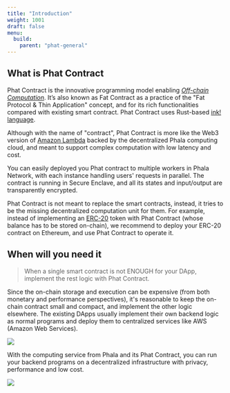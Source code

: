 ```yaml
---
title: "Introduction"
weight: 1001
draft: false
menu:
  build:
    parent: "phat-general"
---
```


## What is Phat Contract

Phat Contract is the innovative programming model enabling [*Off-chain Computation*](https://medium.com/phala-network/fat-contract-introduce-off-chain-computation-to-smart-contract-dfc5839d5fb8). It’s also known as Fat Contract as a practice of the "Fat Protocol & Thin Application" concept, and for its rich functionalities compared with existing smart contract. Phat Contract uses Rust-based [ink! language](https://paritytech.github.io/ink/).

Although with the name of "contract", Phat Contract is more like the Web3 version of [Amazon Lambda](https://aws.amazon.com/lambda/) backed by the decentralized Phala computing cloud, and meant to support complex computation with low latency and cost.

You can easily deployed you Phat contract to multiple workers in Phala Network, with each instance handling users' requests in parallel. The contract is running in Secure Enclave, and all its states and input/output are transparently encrypted.

Phat Contract is not meant to replace the smart contracts, instead, it tries to be the missing decentralized computation unit for them.
For example, instead of implementing an [ERC-20](https://ethereum.org/en/developers/docs/standards/tokens/erc-20/) token with Phat Contract (whose balance has to be stored on-chain), we recommend to deploy your ERC-20 contract on Ethereum, and use Phat Contract to operate it.


## When will you need it

> When a single smart contract is not ENOUGH for your DApp, implement the rest logic with Phat Contract.

Since the on-chain storage and execution can be expensive (from both monetary and performance perspectives), it's reasonable to keep the on-chain contract small and compact, and implement the other logic elsewhere. The existing DApps usually implement their own backend logic as normal programs and deploy them to centralized services like AWS (Amazon Web Services).

![](/images/build/web2-stack.png)

With the computing service from Phala and its Phat Contract, you can run your backend programs on a decentralized infrastructure with privacy, performance and low cost.

![](/images/build/web3-stack.png)
